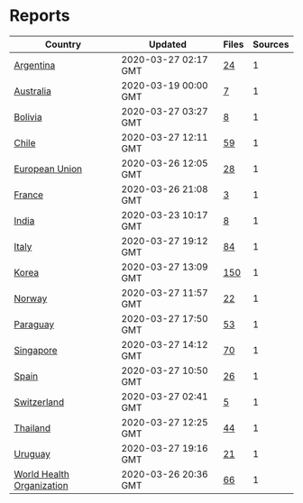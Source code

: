 # Reports

| Country | Updated | Files | Sources |
| --- | --- | --- | --- |
| [Argentina](ar/README.md) | 2020-03-27 02:17 GMT | [24](ar/README.md) | 1 |
| [Australia](au/README.md) | 2020-03-19 00:00 GMT | [7](au/README.md) | 1 |
| [Bolivia](bo/README.md) | 2020-03-27 03:27 GMT | [8](bo/README.md) | 1 |
| [Chile](cl/README.md) | 2020-03-27 12:11 GMT | [59](cl/README.md) | 1 |
| [European Union](eu/README.md) | 2020-03-26 12:05 GMT | [28](eu/README.md) | 1 |
| [France](fr/README.md) | 2020-03-26 21:08 GMT | [3](fr/README.md) | 1 |
| [India](in/README.md) | 2020-03-23 10:17 GMT | [8](in/README.md) | 1 |
| [Italy](it/README.md) | 2020-03-27 19:12 GMT | [84](it/README.md) | 1 |
| [Korea](kr/README.md) | 2020-03-27 13:09 GMT | [150](kr/README.md) | 1 |
| [Norway](no/README.md) | 2020-03-27 11:57 GMT | [22](no/README.md) | 1 |
| [Paraguay](py/README.md) | 2020-03-27 17:50 GMT | [53](py/README.md) | 1 |
| [Singapore](sg/README.md) | 2020-03-27 14:12 GMT | [70](sg/README.md) | 1 |
| [Spain](es/README.md) | 2020-03-27 10:50 GMT | [26](es/README.md) | 1 |
| [Switzerland](ch/README.md) | 2020-03-27 02:41 GMT | [5](ch/README.md) | 1 |
| [Thailand](th/README.md) | 2020-03-27 12:25 GMT | [44](th/README.md) | 1 |
| [Uruguay](uy/README.md) | 2020-03-27 19:16 GMT | [21](uy/README.md) | 1 |
| [World Health Organization](who/README.md) | 2020-03-26 20:36 GMT | [66](who/README.md) | 1 |
